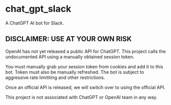 # chat_gpt_slack

A ChatGPT AI bot for Slack.

## DISCLAIMER: USE AT YOUR OWN RISK
OpenAI has not yet released a public API for ChatGPT. This project calls the undocumented API using a manually obtained session token.  

You must manually grab your session token from cookies and add it to this bot. Token must also be manually refreshed. The bot is subject to aggressive rate limititing and other restrictions.


Once an official API is released, we will switch over to using the official API.  


This project is not associated with ChatGPT or OpenAI team in any way.
